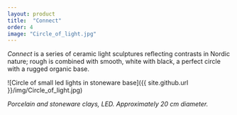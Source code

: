 ```yaml
---
layout: product
title:  "Connect"
order: 4
image: "Circle_of_light.jpg"
---
```


*Connect* is a series of ceramic light sculptures reflecting contrasts in Nordic nature; rough is combined with smooth, white with black, a perfect circle with a rugged organic base.

![Circle of small led lights in stoneware base]({{ site.github.url }}/img/Circle_of_light.jpg)

*Porcelain and stoneware clays, LED. Approximately 20 cm diameter.*

